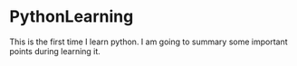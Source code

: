 # PythonLearning
This is the first time I learn python. I am going to summary some important points during learning it.
